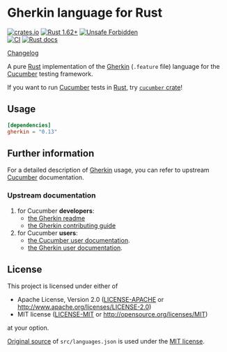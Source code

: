 Gherkin language for Rust
=========================

[![crates.io](https://img.shields.io/crates/v/gherkin.svg "crates.io")](https://crates.io/crates/gherkin)
[![Rust 1.62+](https://img.shields.io/badge/rustc-1.62+-lightgray.svg "Rust 1.62+")](https://blog.rust-lang.org/2022/06/30/Rust-1.62.0.html)
[![Unsafe Forbidden](https://img.shields.io/badge/unsafe-forbidden-success.svg "Unsafe forbidden")](https://github.com/rust-secure-code/safety-dance)  
[![CI](https://github.com/cucumber-rs/gherkin/workflows/CI/badge.svg?branch=main "CI")](https://github.com/cucumber-rs/gherkin/actions?query=workflow%3ACI+branch%3Amain)
[![Rust docs](https://docs.rs/gherkin/badge.svg "Rust docs")](https://docs.rs/gherkin)

[Changelog](https://github.com/cucumber-rs/gherkin/blob/main/CHANGELOG.md)

A pure [Rust] implementation of the [Gherkin] (`.feature` file) language for the [Cucumber] testing framework.

If you want to run [Cucumber] tests in [Rust], try [`cucumber` crate](https://github.com/cucumber-rs/cucumber)!




## Usage

```toml
[dependencies]
gherkin = "0.13"
```




## Further information

For a detailed description of [Gherkin] usage, you can refer to upstream [Cucumber] documentation.


### Upstream documentation

1. for Cucumber **developers**:
   * [the Gherkin readme](https://github.com/cucumber/cucumber/blob/main/README.md)
   * [the Gherkin contributing guide](https://github.com/cucumber/cucumber/blob/master/gherkin/CONTRIBUTING.md)
1. for Cucumber **users**:
   * [the Cucumber user documentation](https://cucumber.io/docs/cucumber).
   * [the Gherkin user documentation](https://cucumber.io/docs/gherkin).




## License

This project is licensed under either of

* Apache License, Version 2.0 ([LICENSE-APACHE](LICENSE-APACHE) or <http://www.apache.org/licenses/LICENSE-2.0>)
* MIT license ([LICENSE-MIT](LICENSE-MIT) or <http://opensource.org/licenses/MIT>)

at your option.

[Original source](https://github.com/cucumber/cucumber/blob/master/gherkin/gherkin-languages.json) of `src/languages.json` is used under the [MIT license](https://github.com/cucumber/cucumber/blob/master/gherkin/LICENSE).




[Cucumber]: https://cucumber.io
[Gherkin]: https://cucumber.io/docs/gherkin
[Rust]: https://www.rust-lang.org
